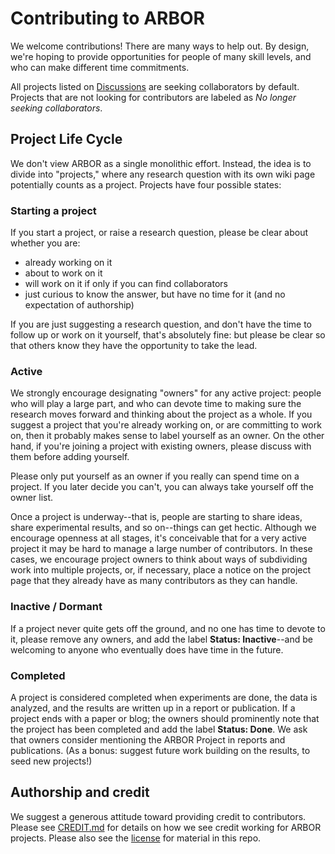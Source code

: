 # Contributing to ARBOR

We welcome contributions! There are many ways to help out. By design,
we're hoping to provide opportunities for people of many skill levels,
and who can make different time commitments.

All projects listed on [Discussions](https://github.com/ArborProject/arborproject.github.io/discussions) are seeking collaborators by default. Projects that are not looking for contributors are labeled as _No longer seeking collaborators_.


## Project Life Cycle

We don't view ARBOR as a single monolithic effort. Instead, the idea is to divide into "projects,"
where any research question with its own wiki page potentially counts as a project. Projects
have four possible states:

### Starting a project

If you start a project, or raise a research question, please be clear about whether you are:
* already working on it
* about to work on it
* will work on it if only if you can find collaborators
* just curious to know the answer, but have no time for it (and no expectation of authorship)

If you are just suggesting a research question, and don't have the time to follow up or work on it yourself,
that's absolutely fine: but please be clear so that others know they have the opportunity to take the lead.

### Active 

We strongly encourage designating "owners" for any active project: people who will play a large part,
and who can devote time to making sure the research moves forward and thinking about the project as a whole. If you suggest
a project that you're already working on, or are committing to work on, then it probably makes sense to label
yourself as an owner. On the other hand, if you're joining a project with existing owners, please discuss
with them before adding yourself.

Please only put yourself as an owner if you really can spend time on a project. If you later decide you can't, you can always take yourself off
the owner list.

Once a project is underway--that is, people are starting to share ideas, share experimental results, and so on--things can get hectic.
Although we encourage openness at all stages, it's conceivable that for a very active project it may be hard to manage a large
number of contributors. In these cases, we encourage project owners to think about ways of subdividing work into multiple
projects, or, if necessary, place a notice on the project page that they already have as many contributors as they can handle.

### Inactive / Dormant

If a project never quite gets off the ground, and no one has time to devote to it, please remove any owners, and add the label **Status: Inactive**--and be welcoming to anyone who eventually does have time in the future.

### Completed

A project is considered completed when experiments are done, the data is analyzed, and the results are written up in a report or publication. If a project ends with a paper or blog; the owners should prominently note that
the project has been completed and add the label **Status: Done**. We ask that owners consider mentioning the ARBOR Project in reports and publications. (As a bonus: suggest future work building on the results, to seed new projects!)

## Authorship and credit

We suggest a generous attitude toward providing credit to contributors. Please see [CREDIT.md](CREDIT.md) for details on how we see credit working for ARBOR projects. Please also see the [license](LICENSE.md) for material in this repo.

